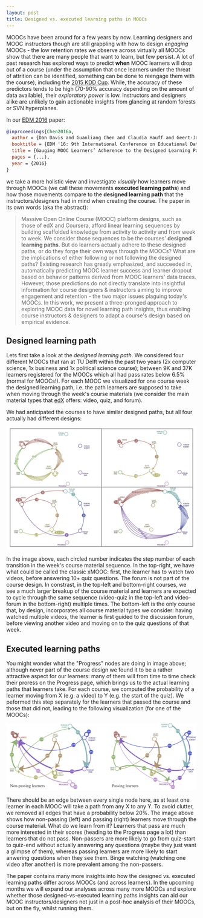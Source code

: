 ```yaml
---
layout: post
title: Designed vs. executed learning paths in MOOCs
---
```


MOOCs have been around for a few years by now. Learning designers and MOOC instructors though are still grappling with how
to design *engaging* MOOCs - the low retention rates we observe across virtually all MOOCs show that there are
many people that want to learn, but few persist. A lot of past research has explored ways to predict **when**
MOOC learners will drop out of a course (under the assumption that once learners under the threat of attrition can 
be identified, something can be done to reengage them with the course), including the [2015 KDD Cup](http://kddcup2015.com/information.html).
While, the accuracy of these predictors tends to be high (70-90% accuracy depending on the amount of data available), their
*exploratory power* is low. Instructors and designers alike are unlikely to gain actionable insights from glancing at
random forests or SVN hyperplanes.

In our [EDM 2016](http://www.educationaldatamining.org/EDM2016/) paper: 

```bibtex
@inproceedings{Chen2016a,
  author = {Dan Davis and Guanliang Chen and Claudia Hauff and Geert-Jan Houben},
  booktitle = {EDM '16: 9th International Conference on Educational Data Mining},
  title = {Gauging MOOC Learners’ Adherence to the Designed Learning Path},
  pages = {...},
  year = {2016}
}
```

we take a more holistic view and investigate *visually* how
learners move through MOOCs (we call these movements **executed learning paths**) and how those movements compare to the **designed learning path** that the instructors/designers had in mind when creating the course. The paper in its own words (aka the abstract):

>Massive Open Online Course (MOOC) platform designs, such as those of edX and Coursera, afford linear learning
>sequences by building scaffolded knowledge from activity to activity and from week to week. We consider those sequences
>to be the courses' **designed learning paths**. But do learners actually adhere to these designed paths, or do they forge
>their own ways through the MOOCs? What are the implications of either following or not following the designed
>paths? Existing research has greatly emphasized, and succeeded in, automatically predicting MOOC learner success
>and learner dropout based on behavior patterns derived from MOOC learners' data traces. However, those predictions do
>not directly translate into insightful information for course designers & instructors aiming to improve engagement and
>retention - the two major issues plaguing today's MOOCs. In this work, we present a three-pronged approach to exploring
>MOOC data for novel learning path insights, thus enabling course instructors & designers to adapt a course's
>design based on empirical evidence.


## Designed learning path

Lets first take a look at the *designed learning path*. We considered four different MOOCs that ran at TU Delft
within the past two years (2x computer science, 1x business and 1x political science course); between 9K and 37K learners
registered for the MOOCs which all had pass rates below 6.5% (normal for MOOCs!). For each MOOC we visualized for one
course week the designed learning path, i.e. the path learners are supposed to take when moving through the week's course
materials (we consider the main material types that [edX](https://www.edx.org/) offers: video, quiz, and forum). 

We had anticipated the courses to have similar designed paths, but all four actually had different designs:

<img src="../img/edm-designedPath.png" width="900px">

In the image above, each circled number indicates the step number of each transition in the week's course material sequence.
In the top-right, we have what could be called the classic xMOOC: first, the learner has to watch two videos, before
answering 10+ quiz questions. The forum is not part of the course design. In constrast, in the top-left and bottom-right
courses, we see a much larger breakup of the course material and learners are expected to cycle through the same sequence
(video-quiz in the top-left and video-forum in the bottom-right) multiple times. The bottom-left is the only course that,
by design, incorporates all course material types we consider: having watched multiple videos, the learner is first guided
to the discussion forum, before viewing another video and moving on to the quiz questions of that week. 

## Executed learning paths

You might wonder what the "Progress" nodes are doing in image above; although never part of the course design we found it 
to be a rather attractive aspect for our learners: many of them will from time to time check their proress on the 
Progress page, which brings us to the actual learning paths that learners take. For each course, we computed the
probability of a learner moving from X (e.g. a video) to Y (e.g. the start of the quiz). We peformed this step separately for
the learners that passed the course and those that did not, leading to the following visualization (for one of the MOOCs):

<img src="../img/edm-executedPath.png" width="900px">

There should be an edge between every single node here, as at least one learner in each MOOC will take a path from any X
to any Y. To avoid clutter, we removed all edges that have a probability below 20%. The image above 
shows how non-passing (left) and passing (right) learners move through the course material. What do we learn from it? 
Learners that pass are much more interested in their scores (heading to the Progress page a lot) than learners that do 
not pass. Non-passers are more likely to go from quiz-start to quiz-end without actually answering any questions 
(maybe they just want a glimpse of them), whereas passing learners are more likely to start anwering questions when 
they see them. Binge watching (watching one video after another) is more prevalent among the non-passers. 

The paper contains many more insights into how the designed vs. executed learning paths differ across MOOCs (and across
learners). In the upcoming months we will expand our analyses across many more MOOCs and explore whether those 
designed-vs-executed learning paths insights can aid our MOOC instructors/designers not just in a post-hoc 
analysis of their MOOCs, but on the fly, whilst running them.
